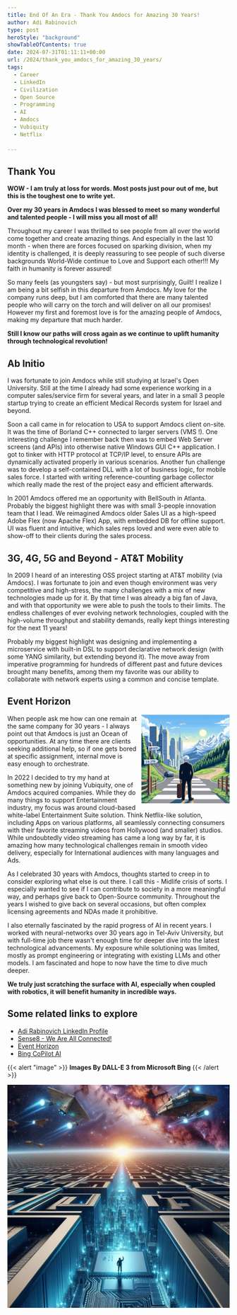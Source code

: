 ```yaml
---
title: End Of An Era - Thank You Amdocs for Amazing 30 Years!
author: Adi Rabinovich
type: post
heroStyle: "background"
showTableOfContents: true
date: 2024-07-31T01:11:11+00:00
url: /2024/thank_you_amdocs_for_amazing_30_years/
tags:
  - Career
  - LinkedIn
  - Civilization
  - Open Source
  - Programming
  - AI
  - Amdocs
  - Vubiquity
  - Netflix

---
```


## Thank You

**WOW - I am truly at loss for words. Most posts just pour out of me, but this is the toughest one to write yet.**

**Over my 30 years in Amdocs I was blessed to meet so many wonderful and talented people - I will miss you all most of all!**

Throughout my career I was thrilled to see people from all over the world come together and create amazing things. And especially in the last 10 month - when there are forces focused on sparking division, when my identity is challenged, it is deeply reassuring to see people of such diverse backgrounds World-Wide continue to Love and Support each other!!! My faith in humanity is forever assured!

So many feels (as youngsters say) - but most surprisingly, Guilt! I realize I am being a bit selfish in this departure from Amdocs. My love for the company runs deep, but I am comforted that there are many talented people who will carry on the torch and will deliver on all our promises! However my first and foremost love is for the amazing people of Amdocs, making my departure that much harder.

**Still I know our paths will cross again as we continue to uplift humanity through technological revolution!**

## Ab Initio

I was fortunate to join Amdocs while still studying at Israel's Open University. Still at the time I already had some experience working in a computer sales/service firm for several years, and later in a small 3 people startup trying to create an efficient Medical Records system for Israel and beyond.

Soon a call came in for relocation to USA to support Amdocs client on-site. It was the time of Borland C++ connected to larger servers (VMS !). One interesting challenge I remember back then was to embed Web Server screens (and APIs) into otherwise native Windows GUI C++ application. I got to tinker with HTTP protocol at TCP/IP level, to ensure APIs are dynamically activated properly in various scenarios. Another fun challenge was to develop a self-contained DLL with a lot of business logic, for mobile sales force. I started with writing reference-counting garbage collector which really made the rest of the project easy and efficient afterwards.

In 2001 Amdocs offered me an opportunity with BellSouth in Atlanta. Probably the biggest highlight there was with small 3-people innovation team that I lead. We reimagined Amdocs older Sales UI as a high-speed Adobe Flex (now Apache Flex) App, with embedded DB for offline support. UI was fluent and intuitive, which sales reps loved and were even able to show-off to their clients during the sales process.

## 3G, 4G, 5G and Beyond - AT&T Mobility

In 2009 I heard of an interesting OSS project starting at AT&T mobility (via Amdocs). I was fortunate to join and even though environment was very competitive and high-stress, the many challenges with a mix of new technologies made up for it. By that time I was already a big fan of Java, and with that opportunity we were able to push the tools to their limits. The endless challenges of ever evolving network technologies, coupled with the high-volume throughput and stability demands, really kept things interesting for the next 11 years!

Probably my biggest highlight was designing and implementing a microservice with built-in DSL to support declarative network design (with some YANG similarity, but extending beyond it). The move away from imperative programming for hundreds of different past and future devices brought many benefits, among them my favorite was our ability to collaborate with network experts using a common and concise template.

## Event Horizon

<img style="float: right; margin: 0px 0px 10px 10px; display: inline;" src="man_at_career_crossroads_dalle3.png" alt="Man at Career Crossroads Pixelated" width="200" height="200" align="right"/>When people ask me how can one remain at the same company for 30 years - I always point out that Amdocs is just an Ocean of opportunities. At any time there are clients seeking additional help, so if one gets bored at specific assignment, internal move is easy enough to orchestrate.

In 2022 I decided to try my hand at something new by joining Vubiquity, one of Amdocs acquired companies. While they do many things to support Entertainment industry, my focus was around cloud-based white-label Entertainment Suite solution. Think Netflix-like solution, including Apps on various platforms, all seamlessly connecting consumers with their favorite streaming videos from Hollywood (and smaller) studios. While undoubtedly video streaming has came a long way by far, it is amazing how many technological challenges remain in smooth video delivery, especially for International audiences with many languages and Ads.

As I celebrated 30 years with Amdocs, thoughts started to creep in to consider exploring what else is out there. I call this - Midlife crisis of sorts. I especially wanted to see if I can contribute to society in a more meaningful way, and perhaps give back to Open-Source community. Throughout the years I wished to give back on several occasions, but often complex licensing agreements and NDAs made it prohibitive.

I also eternally fascinated by the rapid progress of AI in recent years. I worked with neural-networks over 30 years ago in Tel-Aviv University, but with full-time job there wasn't enough time for deeper dive into the latest technological advancements. My exposure while solutioning was limited, mostly as prompt engineering or integrating with existing LLMs and other models. I am fascinated and hope to now have the time to dive much deeper.

**We truly just scratching the surface with AI, especially when coupled with robotics, it will benefit humanity in incredible ways.**

## Some related links to explore

- [Adi Rabinovich LinkedIn Profile](https://www.linkedin.com/in/adir1/)
- [Sense8 - We Are All Connected!](https://www.imdb.com/title/tt2431438/)
- [Event Horizon](https://en.wikipedia.org/wiki/Event_horizon)
- [Bing CoPilot AI](https://bing.com/chat)

{{< alert "image" >}}
**Images By DALL-E 3 from Microsoft Bing**
{{< /alert >}}

![Man looking ahead to continue technology revolution](silicon_career_crossroads_starships_dalle3.png "Exciting Technological Advancements Ahead")
